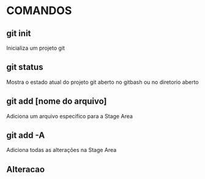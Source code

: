 # COMANDOS

## git init

Inicializa um projeto git

## git status

Mostra o estado atual do projeto git aberto no gitbash ou no diretorio aberto

## git add [nome do arquivo]

Adiciona um arquivo especifico para a Stage Area

## git add -A

Adiciona todas as alterações na Stage Area

## Alteracao